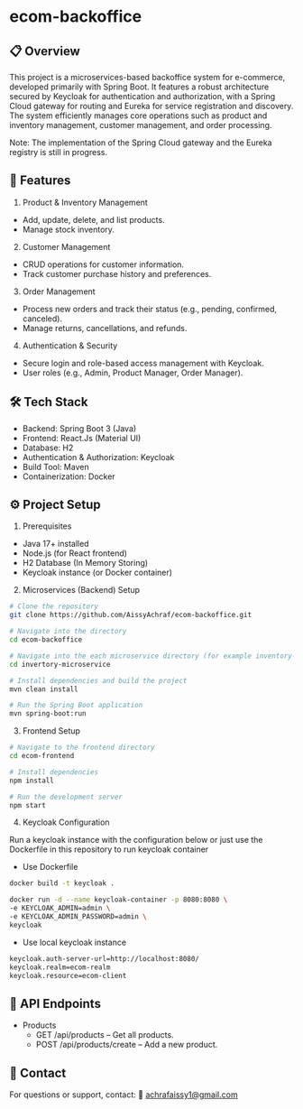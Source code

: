 # ecom-backoffice

## 📋 Overview
This project is a microservices-based backoffice system for e-commerce, developed primarily with Spring Boot. It features a robust architecture secured by Keycloak for authentication and authorization, with a Spring Cloud gateway for routing and Eureka for service registration and discovery. The system efficiently manages core operations such as product and inventory management, customer management, and order processing.

Note: The implementation of the Spring Cloud gateway and the Eureka registry is still in progress.

## 🚀 Features
1. Product & Inventory Management
- Add, update, delete, and list products.
- Manage stock inventory.
2. Customer Management
- CRUD operations for customer information.
- Track customer purchase history and preferences.
3. Order Management
- Process new orders and track their status (e.g., pending, confirmed, canceled).
- Manage returns, cancellations, and refunds.
4. Authentication & Security
- Secure login and role-based access management with Keycloak.
- User roles (e.g., Admin, Product Manager, Order Manager).
  
## 🛠️ Tech Stack
- Backend: Spring Boot 3 (Java)
- Frontend: React.Js (Material UI)
- Database: H2
- Authentication & Authorization: Keycloak
- Build Tool: Maven
- Containerization: Docker

## ⚙️ Project Setup
1. Prerequisites
- Java 17+ installed
- Node.js (for React frontend)
- H2 Database (In Memory Storing)
- Keycloak instance (or Docker container)

2. Microservices (Backend) Setup

```bash
# Clone the repository
git clone https://github.com/AissyAchraf/ecom-backoffice.git

# Navigate into the directory
cd ecom-backoffice

# Navigate into the each microservice directory (for example inventory-microservice)
cd invertory-microservice

# Install dependencies and build the project
mvn clean install

# Run the Spring Boot application
mvn spring-boot:run
```
3. Frontend Setup

```bash
# Navigate to the frontend directory
cd ecom-frontend

# Install dependencies
npm install

# Run the development server
npm start
```

4. Keycloak Configuration

Run a keycloak instance with the configuration below or just use the Dockerfile in this repository to run keycloak container

- Use Dockerfile
```bash
docker build -t keycloak .

docker run -d --name keycloak-container -p 8080:8080 \
-e KEYCLOAK_ADMIN=admin \
-e KEYCLOAK_ADMIN_PASSWORD=admin \
keycloak
```

- Use local keycloak instance
```bash
keycloak.auth-server-url=http://localhost:8080/
keycloak.realm=ecom-realm
keycloak.resource=ecom-client
```

## 🔄 API Endpoints
- Products
  - GET /api/products – Get all products.
  - POST /api/products/create – Add a new product.

## 📝 Contact
For questions or support, contact:
📧 achrafaissy1@gmail.com
